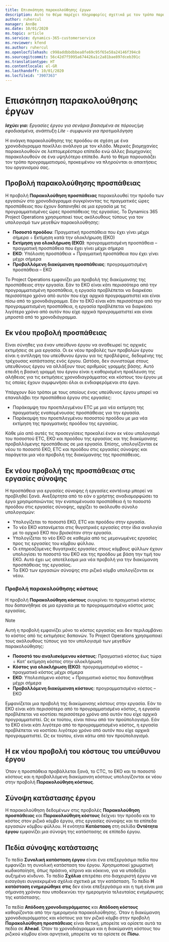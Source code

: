 ```yaml
---
title: Επισκόπηση παρακολούθησης έργων
description: Αυτό το θέμα παρέχει πληροφορίες σχετικά με τον τρόπο παρακολούθησης της προόδου του έργου και του κόστους.
author: ruhercul
manager: AnnBe
ms.date: 10/01/2020
ms.topic: article
ms.service: dynamics-365-customerservice
ms.reviewer: kfend
ms.author: ruhercul
ms.openlocfilehash: c998addbbdbbea8fe69c95f65e58a24146f394c8
ms.sourcegitcommit: 56c42d7f5995a674426a1c2a81bae897dceb391c
ms.translationtype: HT
ms.contentlocale: el-GR
ms.lasthandoff: 10/01/2020
ms.locfileid: "3907363"
---
```

# <a name="project-tracking-overview"></a>Επισκόπηση παρακολούθησης έργων

_**Ισχύει για:** Εργασίες έργου για σενάρια βασισμένα σε πόρους/μη εφοδιασμένα, ανάπτυξη Lite - συμφωνία για προτιμολόγηση_

Η ανάγκη παρακολούθησης της προόδου σε σχέση με ένα χρονοδιάγραμμα ποικίλλει ανάλογα με τον κλάδο. Μερικές βιομηχανίες παρακολουθούν σε λεπτομερέστερο επίπεδο ενώ άλλες βιομηχανίες παρακολουθούν σε ένα υψηλότερο επίπεδο. Αυτό το θέμα παρουσιάζει τον τρόπο προγραμματισμού, προκειμένου να πληρούνται οι απαιτήσεις του οργανισμού σας.

## <a name="effort-tracking-view"></a>Προβολή παρακολούθησης προσπάθειας

Η προβολή **Παρακολούθηση προσπάθειας** παρακολουθεί την πρόοδο των εργασιών στο χρονοδιάγραμμα συγκρίνοντας τις πραγματικές ώρες προσπάθειας που έχουν δαπανηθεί σε μια εργασία με τις προγραμματισμένες ώρες προσπάθειας της εργασίας. Το Dynamics 365 Project Operations χρησιμοποιεί τους ακόλουθους τύπους για τον υπολογισμό των μεγεθών παρακολούθησης:

- **Ποσοστό προόδου**: Πραγματική προσπάθεια που έχει γίνει μέχρι σήμερα ÷ Εκτίμηση κατά την ολοκλήρωση (ΕΚΟ) 
- **Εκτίμηση για ολοκλήρωση (ΕΚΟ)**: προγραμματισμένη προσπάθεια – πραγματική προσπάθεια που έχει γίνει μέχρι σήμερα 
- **ΕΚΟ**: Υπόλοιπη προσπάθεια + Πραγματική προσπάθεια που έχει γίνει μέχρι σήμερα 
- **Προβαλλόμενη διακύμανση προσπάθειας**: προγραμματισμένη προσπάθεια – ΕΚΟ

Το Project Operations εμφανίζει μια προβολή της διακύμανσης της προσπάθειας στην εργασία. Εάν το ΕΚΟ είναι κάτι περισσότερο από την προγραμματισμένη προσπάθεια, η εργασία προβλέπεται να διαρκέσει περισσότερο χρόνο από αυτόν που είχε αρχικά προγραμματιστεί και είναι πίσω από το χρονοδιάγραμμα. Εάν το ΕΚΟ είναι κάτι περισσότερο από την προγραμματισμένη προσπάθεια, η εργασία προβλέπεται να διαρκέσει λιγότερο χρόνο από αυτόν που είχε αρχικά προγραμματιστεί και είναι μπροστά από το χρονοδιάγραμμα.

## <a name="reprojecting-effort"></a>Εκ νέου προβολή προσπάθειας

Είναι σύνηθες για έναν υπεύθυνο έργου να αναθεωρεί τις αρχικές εκτιμήσεις σε μια εργασία. Οι εκ νέου προβολές των προβολών έργου είναι η αντίληψη του υπεύθυνου έργου για τις προβλέψεις, δεδομένης της τρέχουσας κατάστασης ενός έργου. Ωστόσο, δεν συνιστούμε στους υπευθύνους έργου να αλλάξουν τους αριθμούς γραμμής βάσης. Αυτό επειδή η βασική γραμμή του έργου είναι η καθορισμένη προέλευση της αλήθειας για τις εκτιμήσεις χρονοδιαγράμματος και κόστους του έργου με τις οποίες έχουν συμφωνήσει όλοι οι ενδιαφερόμενοι στο έργο.

Υπάρχουν δύο τρόποι με τους οποίους ένας υπεύθυνος έργου μπορεί να επαναλάβει την προσπάθεια έργου στις εργασίες:

- Παράκαμψη του προεπιλεγμένου ETC με μια νέα εκτίμηση της πραγματικής εναπομένουσας προσπάθειας για την εργασία. 
- Παράκαμψη του προεπιλεγμένου ποσοστού προόδου με μια νέα εκτίμηση της πραγματικής προόδου της εργασίας.

Κάθε μία από αυτές τις προσεγγίσεις προκαλεί έναν εκ νέου υπολογισμό του ποσοστού ETC, EΚΟ και προόδου της εργασίας και της διακύμανσης προβαλλόμενης προσπάθειας σε μια εργασία. Επίσης, υπολογίζονται εκ νέου το ποσοστό ΕΚΟ, ETC και προόδου στις εργασίες σύνοψης και παράγεται μια νέα προβολή της διακύμανσης της προσπάθειας.

## <a name="reprojection-of-effort-on-summary-tasks"></a>Εκ νέου προβολή της προσπάθειας στις εργασίες σύνοψης

Η προσπάθεια για εργασίες σύνοψης ή εργασίες κοντέινερ μπορεί να προβληθεί ξανά. Ανεξάρτητα από το εάν ο χρήστης αναδιαμορφώσει τα έργα χρησιμοποιώντας την εναπομένουσα προσπάθεια ή το ποσοστό προόδου στις εργασίες σύνοψης, αρχίζει το ακόλουθο σύνολο υπολογισμών:

- Υπολογίζεται το ποσοστό ΕΚΟ, ETC και προόδου στην εργασία.
- Το νέο ΕΚΟ κατανέμεται στις θυγατρικές εργασίες στην ίδια αναλογία με το αρχικό ΕΚΟ που βρισκόταν στην εργασία.
- Υπολογίζεται το νέο ΕΚΟ σε καθεμία από τις μεμονωμένες εργασίες προς τις εργασίες του κόμβου φύλλου. 
- Οι επηρεαζόμενες θυγατρικές εργασίες στους κόμβους φύλλων έχουν υπολογίσει το ποσοστό του ΕΚΟ και της προόδου με βάση την τιμή του ΕΚΟ. Αυτό έχει ως αποτέλεσμα μια νέα προβολή για την διακύμανση προσπάθειας της εργασίας. 
- Τα ΕΚΟ των εργασιών σύνοψης στο ριζικό κόμβο υπολογίζονται εκ νέου.

### <a name="cost-tracking-view"></a>Προβολή παρακολούθησης κόστους 

Η προβολή **Παρακολούθηση κόστους** συγκρίνει το πραγματικό κόστος που δαπανήθηκε σε μια εργασία με το προγραμματισμένο κόστος μιας εργασίας. 

> [!NOTE]
> Αυτή η προβολή εμφανίζει μόνο το κόστος εργασίας και δεν περιλαμβάνει το κόστος από τις εκτιμήσεις δαπανών. Το Project Operations χρησιμοποιεί τους ακόλουθους τύπους για τον υπολογισμό των μεγεθών παρακολούθησης:

- **Ποσοστό του αναλισκόμενου κόστους**: Πραγματικό κόστος έως τώρα ÷ Κατ' εκτίμηση κόστος στην ολοκλήρωση
- **Κόστος για ολοκλήρωση (ΕΚΟ)**: προγραμματισμένο κόστος – πραγματικό κόστος μέχρι σήμερα
- **ΕΚΟ**: Υπολειπόμενο κόστος + Πραγματικό κόστος που δαπανήθηκε μέχρι σήμερα
- **Προβαλλόμενη διακύμανση κόστους**: προγραμματισμένο κόστος – ΕΚΟ

Εμφανίζεται μια προβολή της διακύμανσης κόστους στην εργασία. Εάν το ΕΚΟ είναι κάτι περισσότερο από το προγραμματισμένο κόστος, η εργασία προβλέπεται να κοστίσει περισσότερο χρόνο από αυτόν που είχε αρχικά προγραμματιστεί. Ως εκ τούτου, είναι πάνω από τον προϋπολογισμό. Εάν το ΕΚΟ είναι κάτι λιγότερο από το προγραμματισμένο κόστος, η εργασία προβλέπεται να κοστίσει λιγότερο χρόνο από αυτόν που είχε αρχικά προγραμματιστεί. Ως εκ τούτου, είναι κάτω από τον προϋπολογισμό.

## <a name="project-managers-reprojection-of-cost"></a>Η εκ νέου προβολή του κόστους του υπεύθυνου έργου

Όταν η προσπάθεια προβάλλεται ξανά, το CTC, το ΕΚΟ και το ποσοστό κόστους και η προβαλλόμενη διακύμανση κόστους υπολογίζονται εκ νέου στην προβολή **Παρακολούθηση κόστους**.

## <a name="project-status-summary"></a>Σύνοψη κατάστασης έργου

Η παρακολούθηση δεδομένων στις προβολές **Παρακολούθηση προσπάθειας** και **Παρακολούθηση κόστους** δείχνει την πρόοδο και το κόστος στον ριζικό κόμβο έργου, στις εργασίες σύνοψης και τα επίπεδα εργασιών κόμβου φύλλου. Η ενότητα **Κατάσταση** στη σελίδα **Οντότητα έργου** εμφανίζει μια σύνοψη της κατάστασης σε επίπεδο έργου.

## <a name="status-summary-fields"></a>Πεδία σύνοψης κατάστασης

Το πεδίο **Συνολική κατάσταση έργου** είναι ένα επεξεργάσιμο πεδίο που εμφανίζει τη συνολική κατάσταση του έργου. Χρησιμοποιεί χρωματική κωδικοποίηση, όπως πράσινο, κίτρινο και κόκκινο, για να υποδείξει αυξημένο κίνδυνο. Το πεδίο **Σχόλια** επιτρέπει στο διαχειριστή έργου να εισαγάγει συγκεκριμένα σχόλια σχετικά με την κατάσταση. Το πεδίο **Η κατάσταση ενημερώθηκε στις** δεν είναι επεξεργάσιμο και η τιμή είναι μια σήμανση χρόνου που υποδεικνύει την ημερομηνία τελευταίας ενημέρωσης της κατάστασης.

Τα πεδία **Απόδοση χρονοδιαγράμματος** και **Απόδοση κόστους** καθορίζονται από την ημερομηνία παρακολούθησης. Όταν η διακύμανση χρονοδιαγράμματος και κόστους για τον ριζικό κόμβο στην προβολή **Παρακολούθηση προσπάθειας** είναι θετική, μπορείτε να ορίσετε αυτά τα πεδία σε **Ahead**. Όταν το χρονοδιάγραμμα και η διακύμανση κόστους του ριζικού κόμβου είναι αρνητικά, μπορείτε να τα ορίσετε σε **Πίσω**.
